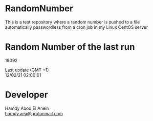 # RandomNumber    
This is a test repository where a random number is pushed to a file automatically passwordless from a cron job in my Linux CentOS server    
# Random Number of the last run   
18092
      
Last update (GMT +1)    
12/02/21 02:00:01
# Developer    
Hamdy Abou El Anein   
hamdy.aea@protonmail.com
